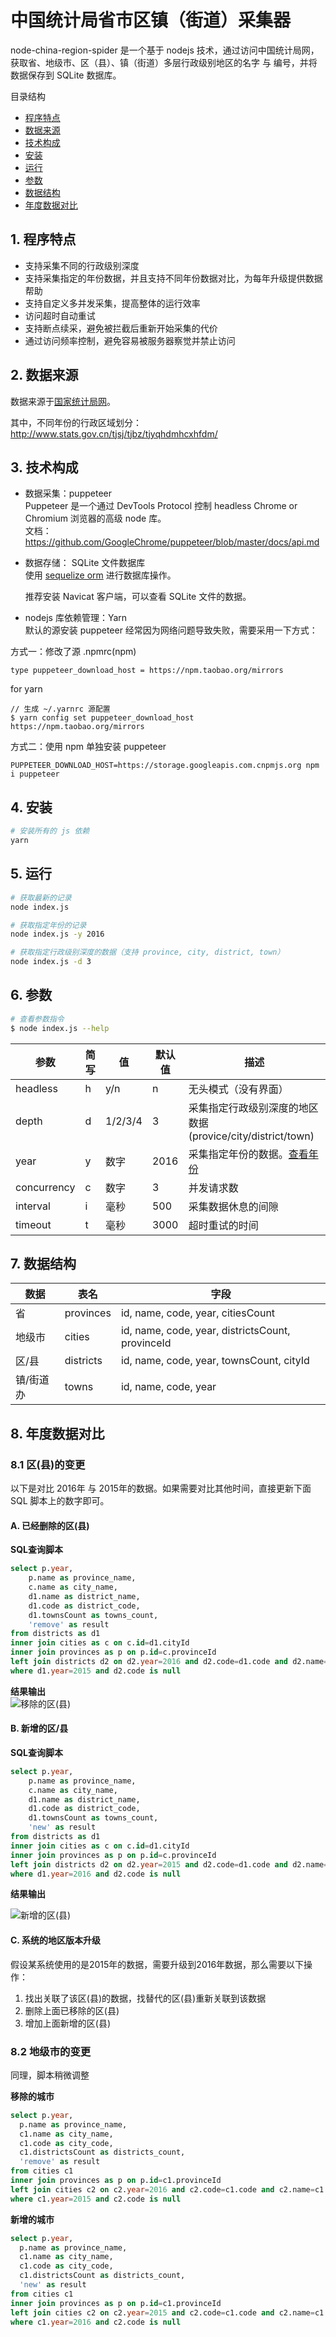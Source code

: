 # 中国统计局省市区镇（街道）采集器
node-china-region-spider 是一个基于 nodejs 技术，通过访问中国统计局网，获取省、地级市、区（县）、镇（街道）多层行政级别地区的名字 与 编号，并将数据保存到 SQLite 数据库。

目录结构
- [程序特点](#1-程序特点)
- [数据来源](#2-数据来源)
- [技术构成](#3-技术构成)
- [安装](#4-安装)
- [运行](#5-运行)
- [参数](#6-参数)
- [数据结构](#7-数据结构)
- [年度数据对比](#8-年度数据对比)


## 1. 程序特点
- 支持采集不同的行政级别深度
- 支持采集指定的年份数据，并且支持不同年份数据对比，为每年升级提供数据帮助
- 支持自定义多并发采集，提高整体的运行效率
- 访问超时自动重试
- 支持断点续采，避免被拦截后重新开始采集的代价
- 通过访问频率控制，避免容易被服务器察觉并禁止访问

## 2. 数据来源
数据来源于[国家统计局网](http://www.stats.gov.cn)。  

其中，不同年份的行政区域划分： http://www.stats.gov.cn/tjsj/tjbz/tjyqhdmhcxhfdm/  

## 3. 技术构成
- 数据采集：puppeteer  
  Puppeteer 是一个通过 DevTools Protocol 控制 headless Chrome or Chromium 浏览器的高级 node 库。  
  文档：https://github.com/GoogleChrome/puppeteer/blob/master/docs/api.md


- 数据存储： SQLite 文件数据库  
  使用 [sequelize orm](https://github.com/demopark/sequelize-docs-Zh-CN/blob/master/getting-started.md) 进行数据库操作。

  推荐安装 Navicat 客户端，可以查看 SQLite 文件的数据。

- nodejs 库依赖管理：Yarn  
  默认的源安装 puppeteer 经常因为网络问题导致失败，需要采用一下方式：

方式一：修改了源 .npmrc(npm)
  
```
type puppeteer_download_host = https://npm.taobao.org/mirrors
```

for yarn
```
// 生成 ~/.yarnrc 源配置
$ yarn config set puppeteer_download_host https://npm.taobao.org/mirrors
```

方式二：使用 npm 单独安装 puppeteer

```
PUPPETEER_DOWNLOAD_HOST=https://storage.googleapis.com.cnpmjs.org npm i puppeteer 
```

## 4. 安装
```sh
# 安装所有的 js 依赖
yarn
```

## 5. 运行
```sh
# 获取最新的记录
node index.js

# 获取指定年份的记录
node index.js -y 2016

# 获取指定行政级别深度的数据（支持 province, city, district, town）
node index.js -d 3
```

## 6. 参数


```sh
# 查看参数指令
$ node index.js --help
```


参数 | 简写 | 值 | 默认值 | 描述  
---|---|---|---|---  
headless | h | y/n | n | 无头模式（没有界面）  
depth | d | 1/2/3/4 | 3 | 采集指定行政级别深度的地区数据 (provice/city/district/town)  
year | y | 数字 | 2016 | 采集指定年份的数据。[查看年份](http://www.stats.gov.cn/tjsj/tjbz/tjyqhdmhcxhfdm/)  
concurrency | c | 数字 | 3 | 并发请求数  
interval | i | 毫秒 | 500 | 采集数据休息的间隙  
timeout | t | 毫秒 | 3000 | 超时重试的时间  


## 7. 数据结构

数据 | 表名 | 字段
---|---|---
省 | provinces | id, name, code, year, citiesCount
地级市 | cities | id, name, code, year, districtsCount, provinceId
区/县 | districts | id, name, code, year, townsCount, cityId
镇/街道办 | towns | id, name, code, year


## 8. 年度数据对比

### 8.1 区(县)的变更
以下是对比 2016年 与 2015年的数据。如果需要对比其他时间，直接更新下面 SQL 脚本上的数字即可。

#### A. 已经删除的区(县)
**SQL查询脚本** 
```sql
select p.year,
    p.name as province_name,
	c.name as city_name,
	d1.name as district_name, 
	d1.code as district_code,
	d1.townsCount as towns_count,
    'remove' as result
from districts as d1
inner join cities as c on c.id=d1.cityId
inner join provinces as p on p.id=c.provinceId
left join districts d2 on d2.year=2016 and d2.code=d1.code and d2.name=d1.name
where d1.year=2015 and d2.code is null
```

**结果输出**  
![移除的区(县)](images/2015-2016_remove_districts.png)


#### B. 新增的区/县
**SQL查询脚本**  
```sql
select p.year,
    p.name as province_name,
	c.name as city_name,
	d1.name as district_name, 
	d1.code as district_code,
	d1.townsCount as towns_count,
    'new' as result
from districts as d1
inner join cities as c on c.id=d1.cityId
inner join provinces as p on p.id=c.provinceId
left join districts d2 on d2.year=2015 and d2.code=d1.code and d2.name=d1.name
where d1.year=2016 and d2.code is null
```

**结果输出**  

![新增的区(县)](images/2015-2016_new_districts.png)

#### C. 系统的地区版本升级
假设某系统使用的是2015年的数据，需要升级到2016年数据，那么需要以下操作：  
1. 找出关联了该区(县)的数据，找替代的区(县)重新关联到该数据
2. 删除上面已移除的区(县)
3. 增加上面新增的区(县)


### 8.2 地级市的变更
同理，脚本稍微调整

**移除的城市**
```sql
select p.year,
  p.name as province_name,
  c1.name as city_name, 
  c1.code as city_code,
  c1.districtsCount as districts_count,
  'remove' as result
from cities c1
inner join provinces as p on p.id=c1.provinceId
left join cities c2 on c2.year=2016 and c2.code=c1.code and c2.name=c1.name
where c1.year=2015 and c2.code is null
```

**新增的城市**
```sql
select p.year,
  p.name as province_name,
  c1.name as city_name, 
  c1.code as city_code,
  c1.districtsCount as districts_count,
  'new' as result
from cities c1
inner join provinces as p on p.id=c1.provinceId
left join cities c2 on c2.year=2015 and c2.code=c1.code and c2.name=c1.name
where c1.year=2016 and c2.code is null
```
